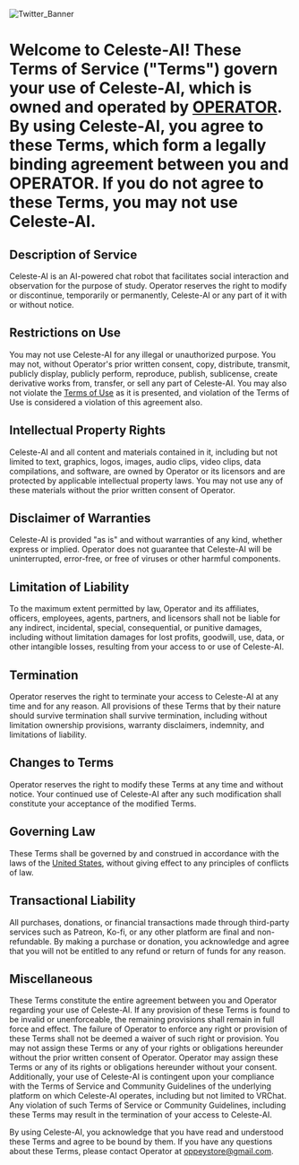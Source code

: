 ![Twitter_Banner](https://user-images.githubusercontent.com/130422935/231077118-ee718ca1-ccbb-4fff-916a-85e5b65034c2.png)


 # Welcome to Celeste-AI! These Terms of Service ("Terms") govern your use of Celeste-AI, which is owned and operated by [OPERATOR](https://vrchat.com/home/user/usr_7c33f68c-4461-41d7-9280-6b4fbe4117d0). By using Celeste-AI, you agree to these Terms, which form a legally binding agreement between you and OPERATOR. If you do not agree to these Terms, you may not use Celeste-AI.

  ## Description of Service
  Celeste-AI is an AI-powered chat robot that facilitates social interaction and observation for the purpose of study. Operator reserves the right to modify or discontinue, temporarily or permanently, Celeste-AI or any part of it with or without notice.

  ## Restrictions on Use
  You may not use Celeste-AI for any illegal or unauthorized purpose. You may not, without Operator's prior written consent, copy, distribute, transmit, publicly display, publicly perform, reproduce, publish, sublicense, create derivative works from, transfer, or sell any part of Celeste-AI. You may also not violate the [Terms of Use](https://github.com/Celeste-AI/Celeste-AI) as it is presented, and violation of the Terms of Use is considered a violation of this agreement also.

  ## Intellectual Property Rights
  Celeste-AI and all content and materials contained in it, including but not limited to text, graphics, logos, images, audio clips, video clips, data compilations, and software, are owned by Operator or its licensors and are protected by applicable intellectual property laws. You may not use any of these materials without the prior written consent of Operator.

  ## Disclaimer of Warranties
  Celeste-AI is provided "as is" and without warranties of any kind, whether express or implied. Operator does not guarantee that Celeste-AI will be uninterrupted, error-free, or free of viruses or other harmful components.

  ## Limitation of Liability
  To the maximum extent permitted by law, Operator and its affiliates, officers, employees, agents, partners, and licensors shall not be liable for any indirect, incidental, special, consequential, or punitive damages, including without limitation damages for lost profits, goodwill, use, data, or other intangible losses, resulting from your access to or use of Celeste-AI.

  ## Termination
  Operator reserves the right to terminate your access to Celeste-AI at any time and for any reason. All provisions of these Terms that by their nature should survive termination shall survive termination, including without limitation ownership provisions, warranty disclaimers, indemnity, and limitations of liability.

  ## Changes to Terms
  Operator reserves the right to modify these Terms at any time and without notice. Your continued use of Celeste-AI after any such modification shall constitute your acceptance of the modified Terms.

  ## Governing Law
  These Terms shall be governed by and construed in accordance with the laws of the [United States](https://en.wikipedia.org/wiki/United_States), without giving effect to any principles of conflicts of law.
  
  ## Transactional Liability
  All purchases, donations, or financial transactions made through third-party services such as Patreon, Ko-fi, or any other platform are final and non-refundable. By making a purchase or donation, you acknowledge and   agree that you will not be entitled to any refund or return of funds for any reason.

  ## Miscellaneous
  These Terms constitute the entire agreement between you and Operator regarding your use of Celeste-AI. If any provision of these Terms is found to be invalid or unenforceable, the remaining provisions shall remain in full force and effect. The failure of Operator to enforce any right or provision of these Terms shall not be deemed a waiver of such right or provision. You may not assign these Terms or any of your rights or obligations hereunder without the prior written consent of Operator. Operator may assign these Terms or any of its rights or obligations hereunder without your consent.
Additionally, your use of Celeste-AI is contingent upon your compliance with the Terms of Service and Community Guidelines of the underlying platform on which Celeste-AI operates, including but not limited to VRChat. Any violation of such Terms of Service or Community Guidelines, including these Terms may result in the termination of your access to Celeste-AI.

By using Celeste-AI, you acknowledge that you have read and understood these Terms and agree to be bound by them. 
If you have any questions about these Terms, 
please contact Operator at oppeystore@gmail.com.
